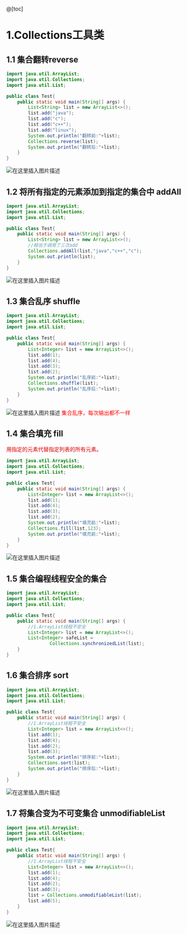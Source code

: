 ﻿@[toc]
# 1.Collections工具类
## 1.1 集合翻转reverse
```java
import java.util.ArrayList;
import java.util.Collections;
import java.util.List;

public class Test{
    public static void main(String[] args) {
        List<String> list = new ArrayList<>();
        list.add("java");
        list.add("c");
        list.add("c++");
        list.add("linux");
        System.out.println("翻转前:"+list);
        Collections.reverse(list);
        System.out.println("翻转后:"+list);
    }
}
```
![在这里插入图片描述](https://img-blog.csdnimg.cn/20190401153956709.png)
## 1.2 将所有指定的元素添加到指定的集合中 addAll
```java
import java.util.ArrayList;
import java.util.Collections;
import java.util.List;

public class Test{
    public static void main(String[] args) {
        List<String> list = new ArrayList<>();
        //相当于调用了三次add
        Collections.addAll(list,"java","c++","c");
        System.out.println(list);
    }
}
```
![在这里插入图片描述](https://img-blog.csdnimg.cn/20190401154549894.png)
## 1.3 集合乱序 shuffle
```java
import java.util.ArrayList;
import java.util.Collections;
import java.util.List;

public class Test{
    public static void main(String[] args) {
        List<Integer> list = new ArrayList<>();
        list.add(1);
        list.add(4);
        list.add(3);
        list.add(2);
        System.out.println("乱序前:"+list);
        Collections.shuffle(list);
        System.out.println("乱序后:"+list);
    }
}
```
![在这里插入图片描述](https://img-blog.csdnimg.cn/2019040116165970.png?x-oss-process=image/watermark,type_ZmFuZ3poZW5naGVpdGk,shadow_10,text_aHR0cHM6Ly9ibG9nLmNzZG4ubmV0L3poYW9fbWlhbw==,size_16,color_FFFFFF,t_70)
<font color = red>集合乱序，每次输出都不一样</font>
## 1.4 集合填充 fill
<font color="#dd0000">用指定的元素代替指定列表的所有元素。 </font>
```java
import java.util.ArrayList;
import java.util.Collections;
import java.util.List;

public class Test{
    public static void main(String[] args) {
        List<Integer> list = new ArrayList<>();
        list.add(1);
        list.add(4);
        list.add(3);
        list.add(2);
        System.out.println("填充前:"+list);
        Collections.fill(list,123);
        System.out.println("填充前:"+list);
    }
}
```
![在这里插入图片描述](https://img-blog.csdnimg.cn/2019040116294324.png)
## 1.5 集合编程线程安全的集合
```java
import java.util.ArrayList;
import java.util.Collections;
import java.util.List;

public class Test{
    public static void main(String[] args) {
        //1.ArrayList线程不安全
        List<Integer> list = new ArrayList<>();
        List<Integer> safeList = 
                Collections.synchronizedList(list);
    }
}
```
## 1.6 集合排序 sort
```java
import java.util.ArrayList;
import java.util.Collections;
import java.util.List;

public class Test{
    public static void main(String[] args) {
        //1.ArrayList线程不安全
        List<Integer> list = new ArrayList<>();
        list.add(1);
        list.add(4);
        list.add(2);
        list.add(3);
        System.out.println("排序前:"+list);
        Collections.sort(list);
        System.out.println("排序后:"+list);
    }
}
```
![在这里插入图片描述](https://img-blog.csdnimg.cn/20190401163706135.png)
## 1.7 将集合变为不可变集合 unmodifiableList
```java
import java.util.ArrayList;
import java.util.Collections;
import java.util.List;

public class Test{
    public static void main(String[] args) {
        //1.ArrayList线程不安全
        List<Integer> list = new ArrayList<>();
        list.add(1);
        list.add(4);
        list.add(2);
        list.add(3);
        list = Collections.unmodifiableList(list);
        list.add(5);
    }
}
```
![在这里插入图片描述](https://img-blog.csdnimg.cn/20190401163924519.png)
